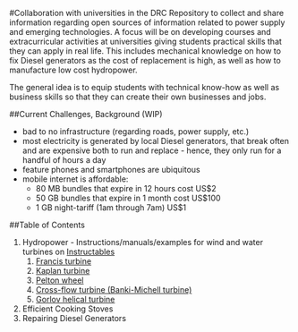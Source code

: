 #Collaboration with universities in the DRC
Repository to collect and share information regarding open sources of information related to power supply and emerging technologies. A focus will be on developing courses and extracurricular activities at universities giving students practical skills that they can apply in real life. This includes mechanical knowledge on how to fix Diesel generators as the cost of replacement is high, as well as how to manufacture low cost hydropower. 

The general idea is to equip students with technical know-how as well as business skills so that they can create their own businesses and jobs.

##Current Challenges, Background (WIP)
* bad to no infrastructure (regarding roads, power supply, etc.)
* most electricity is generated by local Diesel generators, that break often and are expensive both to run and replace - hence, they only run for a handful of hours a day
* feature phones and smartphones are ubiquitous
* mobile internet is affordable:
  * 80 MB bundles that expire in 12 hours cost US$2
  * 50 GB bundles that expire in 1 month cost US$100
  * 1 GB night-tariff (1am through 7am) US$1
  
##Table of Contents
1. Hydropower - Instructions/manuals/examples for wind and water turbines on [Instructables](http://www.instructables.com/howto/kaplan+turbine/)
   1. [Francis turbine](./Hydropower/francis_turbine.md)
   1. [Kaplan turbine](./Hydropower/kaplan_turbine.md)
   1. [Pelton wheel](./Hydropower/pelton_wheel.md)
   1. [Cross-flow turbine (Banki-Michell turbine)](./Hydropower/cross-flow_turbine.md)
   1. [Gorlov helical turbine](./Hydropower/gorlov_helical_turbine.md)
1. Efficient Cooking Stoves
2. Repairing Diesel Generators